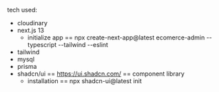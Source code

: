 tech used:

- cloudinary
- next.js 13
  - initialize app == npx create-next-app@latest ecomerce-admin --typescript --tailwind --eslint
- tailwind
- mysql
- prisma
- shadcn/ui == https://ui.shadcn.com/ == component library
  - installation == npx shadcn-ui@latest init
